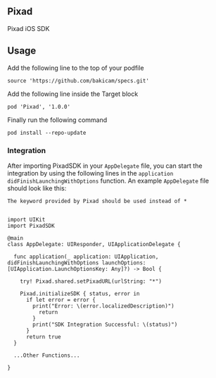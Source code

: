 ## Pixad
Pixad iOS SDK

## Usage
Add the following line to the top of your podfile

<pre><code>source 'https://github.com/bakicam/specs.git'</code></pre>

Add the following line inside the Target block

<pre><code>pod 'Pixad', '1.0.0'</code></pre>

Finally run the following command

<pre><code>pod install --repo-update</code></pre>

### Integration

After importing PixadSDK in your `AppDelegate` file, you can start the integration by using the following lines in the `application didFinishLaunchingWithOptions` function. An example `AppDelegate` file should look like this:

`The keyword provided by Pixad should be used instead of *`

<pre><code>
import UIKit
import PixadSDK

@main
class AppDelegate: UIResponder, UIApplicationDelegate {

  func application(_ application: UIApplication, didFinishLaunchingWithOptions launchOptions: [UIApplication.LaunchOptionsKey: Any]?) -> Bool {
        
    try! Pixad.shared.setPixadURL(urlString: "*")
        
    Pixad.initializeSDK { status, error in
      if let error = error {
        print("Error: \(error.localizedDescription)")
          return
        }
        print("SDK Integration Successful: \(status)")
      }  
      return true
  }
  
  ...Other Functions...
  
}  
</code></pre>
